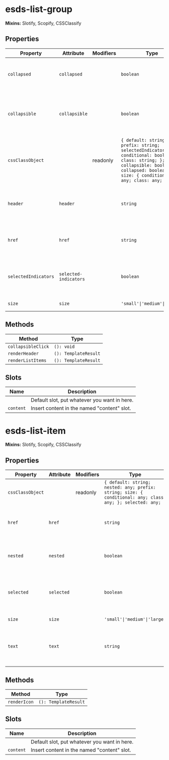 # esds-list-group

**Mixins:** Slotify, Scopify, CSSClassify

## Properties

| Property             | Attribute             | Modifiers | Type                                             | Default | Description                                      |
|----------------------|-----------------------|-----------|--------------------------------------------------|---------|--------------------------------------------------|
| `collapsed`          | `collapsed`           |           | `boolean`                                        | false   | If true, hides child esds-list-item elements     |
| `collapsible`        | `collapsible`         |           | `boolean`                                        | false   | If true, enables a visibility toggle for child esds-list-item elements |
| `cssClassObject`     |                       | readonly  | `{ default: string; prefix: string; selectedIndicators: { conditional: boolean; class: string; }; collapsible: boolean; collapsed: boolean; size: { conditional: any; class: any; }; }` |         |                                                  |
| `header`             | `header`              |           | `string`                                         |         | Header text displayed above the child esds-list-item elements |
| `href`               | `href`                |           | `string`                                         |         | If provided the header will include a link to the given href |
| `selectedIndicators` | `selected-indicators` |           | `boolean`                                        | false   | If true, shows selected state on child list items |
| `size`               | `size`                |           | `'small'\|'medium'\|'large'`                     |         | The size of the list item                        |

## Methods

| Method             | Type                 |
|--------------------|----------------------|
| `collapsibleClick` | `(): void`           |
| `renderHeader`     | `(): TemplateResult` |
| `renderListItems`  | `(): TemplateResult` |

## Slots

| Name      | Description                                  |
|-----------|----------------------------------------------|
|           | Default slot, put whatever you want in here. |
| `content` | Insert content in the named "content" slot.  |


# esds-list-item

**Mixins:** Slotify, Scopify, CSSClassify

## Properties

| Property         | Attribute  | Modifiers | Type                                             | Description                                      |
|------------------|------------|-----------|--------------------------------------------------|--------------------------------------------------|
| `cssClassObject` |            | readonly  | `{ default: string; nested: any; prefix: string; size: { conditional: any; class: any; }; selected: any; }` |                                                  |
| `href`           | `href`     |           | `string`                                         | If provided the list item will include a link to the given href |
| `nested`         | `nested`   |           | `boolean`                                        | If true, indents the list group to show hierarchy |
| `selected`       | `selected` |           | `boolean`                                        | If true, will include a selected indicator to the left of the list item |
| `size`           | `size`     |           | `'small'\|'medium'\|'large'`                     | The size of the list item                        |
| `text`           | `text`     |           | `string`                                         | The text as the list item. The default slot overrides this text |

## Methods

| Method       | Type                 |
|--------------|----------------------|
| `renderIcon` | `(): TemplateResult` |

## Slots

| Name      | Description                                  |
|-----------|----------------------------------------------|
|           | Default slot, put whatever you want in here. |
| `content` | Insert content in the named "content" slot.  |
